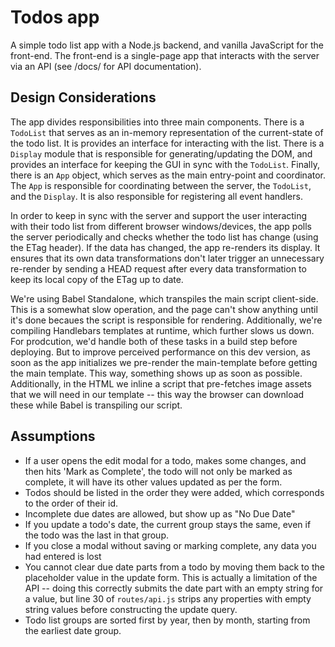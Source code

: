 # Todos app

A simple todo list app with a Node.js backend, and vanilla JavaScript for the
front-end. The front-end is a single-page app that interacts with the server
via an API (see /docs/ for API documentation).

## Design Considerations

The app divides responsibilities into three main components. There is a `TodoList`
that serves as an in-memory representation of the current-state of the todo list.
It is provides an interface for interacting with the list. There is a `Display`
module that is responsible for generating/updating the DOM, and provides an
interface for keeping the GUI in sync with the `TodoList`. Finally, there is an
`App` object, which serves as the main entry-point and coordinator. The `App` is
responsible for coordinating between the server, the `TodoList`, and the `Display`.
It is also responsible for registering all event handlers.

In order to keep in sync with the server and support the user interacting with
their todo list from different browser windows/devices, the app polls the server
periodically and checks whether the todo list has change (using the ETag header).
If the data has changed, the app re-renders its display. It ensures that its own
data transformations don't later trigger an unnecessary re-render by sending a 
HEAD request after every data transformation to keep its local copy of the ETag
up to date.

We're using Babel Standalone, which transpiles the main script client-side. This
is a somewhat slow operation, and the page can't show anything until it's done
becaues the script is responsible for rendering. Additionally, we're compiling
Handlebars templates at runtime, which further slows us down. For prodcution, we'd
handle both of these tasks in a build step before deploying. But to improve
perceived performance on this dev version, as soon as the app initializes we
pre-render the main-template before getting the main template. This way, something
shows up as soon as possible. Additionally, in the HTML we inline a script that
pre-fetches image assets that we will need in our template -- this way the 
browser can download these while Babel is transpiling our script.

## Assumptions

- If a user opens the edit modal for a todo, makes some changes, and then hits 
'Mark as Complete', the todo will not only be marked as complete, it will have its
other values updated as per the form.
- Todos should be listed in the order they were added, which corresponds to the order
of their id.
- Incomplete due dates are allowed, but show up as "No Due Date"
- If you update a todo's date, the current group stays the same, even if the
todo was the last in that group.
- If you close a modal without saving or marking complete, any data you had
entered is lost
- You cannot clear due date parts from a todo by moving them back to the placeholder
value in the update form. This is actually a limitation of the API -- doing this
correctly submits the date part with an empty string for a value, but line 30 of
`routes/api.js` strips any properties with empty string values before constructing
the update query.
- Todo list groups are sorted first by year, then by month, starting from the
earliest date group.